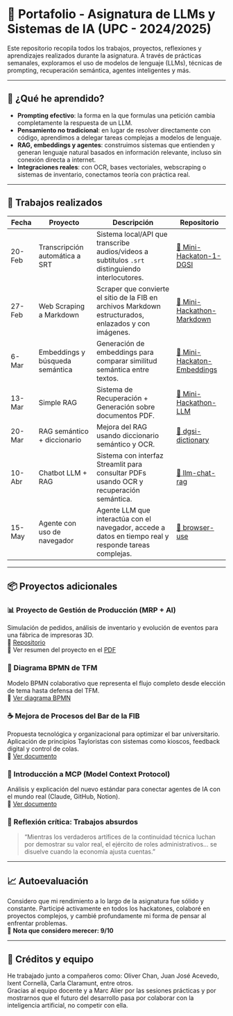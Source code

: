 # 📘 Portafolio - Asignatura de LLMs y Sistemas de IA (UPC - 2024/2025)

Este repositorio recopila todos los trabajos, proyectos, reflexiones y aprendizajes realizados durante la asignatura. A través de prácticas semanales, exploramos el uso de modelos de lenguaje (LLMs), técnicas de prompting, recuperación semántica, agentes inteligentes y más.

---

## 🧠 ¿Qué he aprendido?

- **Prompting efectivo**: la forma en la que formulas una petición cambia completamente la respuesta de un LLM.
- **Pensamiento no tradicional**: en lugar de resolver directamente con código, aprendimos a delegar tareas complejas a modelos de lenguaje.
- **RAG, embeddings y agentes**: construimos sistemas que entienden y generan lenguaje natural basados en información relevante, incluso sin conexión directa a internet.
- **Integraciones reales**: con OCR, bases vectoriales, webscraping o sistemas de inventario, conectamos teoría con práctica real.

---

## 📁 Trabajos realizados

| Fecha  | Proyecto                        | Descripción                                                                                            | Repositorio                                                                                             |
| ------ | ------------------------------- | ------------------------------------------------------------------------------------------------------ | ------------------------------------------------------------------------------------------------------- |
| 20-Feb | Transcripción automática a SRT  | Sistema local/API que transcribe audios/videos a subtítulos `.srt` distinguiendo interlocutores.       | [🔗 Mini-Hackaton-1-DGSI](https://github.com/Jofrix98UPC/Mini-Hackaton-1-DGSI)                          |
| 27-Feb | Web Scraping a Markdown         | Scraper que convierte el sitio de la FIB en archivos Markdown estructurados, enlazados y con imágenes. | [🔗 Mini-Hackathon-Markdown](https://github.com/carlos-andres-rodriguez-torres/Mini-Hackathon-Markdown) |
| 6-Mar  | Embeddings y búsqueda semántica | Generación de embeddings para comparar similitud semántica entre textos.                               | [🔗 Mini-Hackaton-Embeddings](https://github.com/ro-carlos/Mini-Hackaton-Embeddings)                    |
| 13-Mar | Simple RAG                      | Sistema de Recuperación + Generación sobre documentos PDF.                                             | [🔗 Mini-Hackathon-LLM](https://github.com/ochand-upc/Mini-Hackathon-LLM)                               |
| 20-Mar | RAG semántico + diccionario     | Mejora del RAG usando diccionario semántico y OCR.                                                     | [🔗 dgsi-dictionary](https://github.com/icorn1/dgsi-dictionary)                                         |
| 10-Abr | Chatbot LLM + RAG               | Sistema con interfaz Streamlit para consultar PDFs usando OCR y recuperación semántica.                | [🔗 llm-chat-rag](https://github.com/ochand-upc/llm-chat-rag)                                           |
| 15-May | Agente con uso de navegador     | Agente LLM que interactúa con el navegador, accede a datos en tiempo real y responde tareas complejas. | [🔗 browser-use](https://github.com/ro-carlos/browser-use)                                              |

---

## 📦 Proyectos adicionales

### 📊 Proyecto de Gestión de Producción (MRP + AI)

Simulación de pedidos, análisis de inventario y evolución de eventos para una fábrica de impresoras 3D.  
🔗 [Repositorio](https://github.com/ro-carlos/produccion-impresoras)  
📝 Ver resumen del proyecto en el [PDF](./Proyecto%20Gestion%20Produccion.pdf)

### 🧩 Diagrama BPMN de TFM

Modelo BPMN colaborativo que representa el flujo completo desde elección de tema hasta defensa del TFM.  
📄 [Ver diagrama BPMN](./Diagrama%20BPMN.pdf)

### ☕ Mejora de Procesos del Bar de la FIB

Propuesta tecnológica y organizacional para optimizar el bar universitario. Aplicación de principios Tayloristas con sistemas como kioscos, feedback digital y control de colas.  
📄 [Ver documento](./Mejora%20de%20Procesos%20Bar%20de%20la%20FIB.pdf)

### 📡 Introducción a MCP (Model Context Protocol)

Análisis y explicación del nuevo estándar para conectar agentes de IA con el mundo real (Claude, GitHub, Notion).  
📄 [Ver documento](./MCP.pdf)

### 💭 Reflexión crítica: Trabajos absurdos

> “Mientras los verdaderos artífices de la continuidad técnica luchan por demostrar su valor real, el ejército de roles administrativos… se disuelve cuando la economía ajusta cuentas.”

---

## 📈 Autoevaluación

Considero que mi rendimiento a lo largo de la asignatura fue sólido y constante. Participé activamente en todos los hackatones, colaboré en proyectos complejos, y cambié profundamente mi forma de pensar al enfrentar problemas.  
💯 **Nota que considero merecer: 9/10**

---

## 🙌 Créditos y equipo

He trabajado junto a compañeros como: Oliver Chan, Juan José Acevedo, Ixent Cornellà, Carla Claramunt, entre otros.  
Gracias al equipo docente y a Marc Alier por las sesiones prácticas y por mostrarnos que el futuro del desarrollo pasa por colaborar con la inteligencia artificial, no competir con ella.

